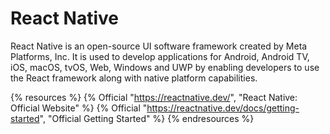 # React Native

React Native is an open-source UI software framework created by Meta Platforms, Inc. It is used to develop applications for Android, Android TV, iOS, macOS, tvOS, Web, Windows and UWP by enabling developers to use the React framework along with native platform capabilities.

{% resources %}
  {% Official "https://reactnative.dev/", "React Native: Official Website" %}
  {% Official "https://reactnative.dev/docs/getting-started", "Official Getting Started" %}
{% endresources %}

